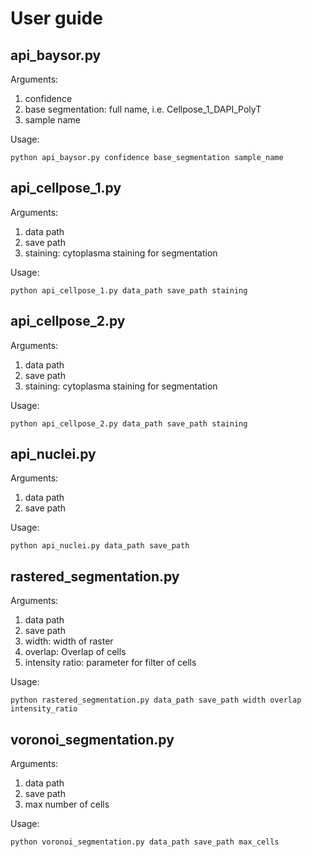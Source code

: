 # User guide

## api_baysor.py
Arguments:
1) confidence
2) base segmentation: full name, i.e. Cellpose_1_DAPI_PolyT
3) sample name

Usage:
```
python api_baysor.py confidence base_segmentation sample_name
```

## api_cellpose_1.py
Arguments:
1) data path
2) save path
3) staining: cytoplasma staining for segmentation

Usage:
```
python api_cellpose_1.py data_path save_path staining
```

## api_cellpose_2.py
Arguments:
1) data path
2) save path
3) staining: cytoplasma staining for segmentation

Usage:
```
python api_cellpose_2.py data_path save_path staining
```

## api_nuclei.py
Arguments:
1) data path
2) save path

Usage:
```
python api_nuclei.py data_path save_path
```

## rastered_segmentation.py
Arguments:
1) data path
2) save path
3) width: width of raster
4) overlap: Overlap of cells
5) intensity ratio: parameter for filter of cells

Usage:
```
python rastered_segmentation.py data_path save_path width overlap intensity_ratio
```

## voronoi_segmentation.py
Arguments:
1) data path
2) save path
3) max number of cells

Usage:
```
python voronoi_segmentation.py data_path save_path max_cells
```